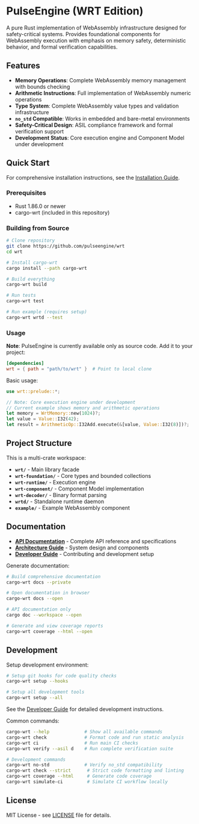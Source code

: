 # PulseEngine (WRT Edition)

A pure Rust implementation of WebAssembly infrastructure designed for safety-critical systems. Provides foundational components for WebAssembly execution with emphasis on memory safety, deterministic behavior, and formal verification capabilities.

## Features

- **Memory Operations**: Complete WebAssembly memory management with bounds checking
- **Arithmetic Instructions**: Full implementation of WebAssembly numeric operations
- **Type System**: Complete WebAssembly value types and validation infrastructure
- **`no_std` Compatible**: Works in embedded and bare-metal environments
- **Safety-Critical Design**: ASIL compliance framework and formal verification support
- **Development Status**: Core execution engine and Component Model under development

## Quick Start

For comprehensive installation instructions, see the [Installation Guide](docs/source/getting_started/installation.rst).

### Prerequisites

- Rust 1.86.0 or newer
- cargo-wrt (included in this repository)

### Building from Source

```bash
# Clone repository
git clone https://github.com/pulseengine/wrt
cd wrt

# Install cargo-wrt
cargo install --path cargo-wrt

# Build everything
cargo-wrt build

# Run tests
cargo-wrt test

# Run example (requires setup)
cargo-wrt wrtd --test
```

### Usage

**Note**: PulseEngine is currently available only as source code. Add it to your project:

```toml
[dependencies]
wrt = { path = "path/to/wrt" }  # Point to local clone
```

Basic usage:

```rust
use wrt::prelude::*;

// Note: Core execution engine under development
// Current example shows memory and arithmetic operations
let memory = WrtMemory::new(1024)?;
let value = Value::I32(42);
let result = ArithmeticOp::I32Add.execute(&[value, Value::I32(8)])?;
```

## Project Structure

This is a multi-crate workspace:

- **`wrt/`** - Main library facade
- **`wrt-foundation/`** - Core types and bounded collections  
- **`wrt-runtime/`** - Execution engine
- **`wrt-component/`** - Component Model implementation
- **`wrt-decoder/`** - Binary format parsing
- **`wrtd/`** - Standalone runtime daemon
- **`example/`** - Example WebAssembly component

## Documentation

- **[API Documentation](docs/source/)** - Complete API reference and specifications
- **[Architecture Guide](docs/source/architecture/)** - System design and components
- **[Developer Guide](docs/source/development/)** - Contributing and development setup

Generate documentation:

```bash
# Build comprehensive documentation
cargo-wrt docs --private

# Open documentation in browser
cargo-wrt docs --open

# API documentation only  
cargo doc --workspace --open

# Generate and view coverage reports
cargo-wrt coverage --html --open
```

## Development

Setup development environment:

```bash
# Setup git hooks for code quality checks
cargo-wrt setup --hooks

# Setup all development tools
cargo-wrt setup --all
```

See the [Developer Guide](docs/source/development/) for detailed development instructions.

Common commands:

```bash
cargo-wrt --help             # Show all available commands
cargo-wrt check              # Format code and run static analysis
cargo-wrt ci                 # Run main CI checks
cargo-wrt verify --asil d    # Run complete verification suite

# Development commands
cargo-wrt no-std             # Verify no_std compatibility
cargo-wrt check --strict      # Strict code formatting and linting
cargo-wrt coverage --html     # Generate code coverage
cargo-wrt simulate-ci         # Simulate CI workflow locally
```

## License

MIT License - see [LICENSE](LICENSE) file for details.
